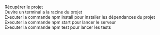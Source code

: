 Récupérer le projet  
Ouvire un terminal a la racine du projet  
Executer la commande npm install pour installer les dépendances du projet  
Executer la commande npm start pour lancer le serveur  
Executer la commande npm test pour lancer les tests  
